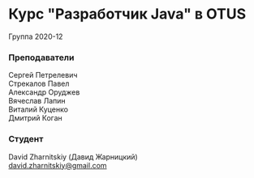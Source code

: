 # Курс "Разработчик Java" в OTUS

Группа 2020-12

### Преподаватели
Сергей Петрелевич<br>
Стрекалов Павел<br>
Александр Оруджев<br>
Вячеслав Лапин<br>
Виталий Куценко<br>
Дмитрий Коган

### Студент
David Zharnitskiy (Давид Жарницкий)<br>
david.zharnitskiy@gmail.com
